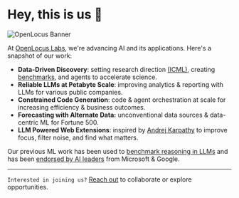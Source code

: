 # Hey, this is us 👋
![OpenLocus Banner](https://github.com/openlocus/.github/assets/948291/d29090ca-e1b8-4783-a32c-324439a8e725)

At [OpenLocus Labs](https://openlocus.ai/), we're advancing AI and its applications. Here's a snapshot of our work:

- **Data-Driven Discovery**: setting research direction [(ICML)](https://arxiv.org/abs/2402.13610), creating [benchmarks](https://huggingface.co/datasets/allenai/discoverybench), and agents to accelerate science.
- **Reliable LLMs at Petabyte Scale**: improving analytics & reporting with LLMs for various public companies.
- **Constrained Code Generation**: code & agent orchestration at scale for increasing efficiency & business outcomes.
- **Forecasting with Alternate Data:** unconventional data sources & data-centric ML for Fortune 500.
- **LLM Powered Web Extensions**: inspired by [Andrej Karpathy](https://twitter.com/karpathy/status/1715806187663585287) to improve focus, filter noise, and find what matters.

Our previous ML work has been used to [benchmark reasoning in LLMs](https://blog.research.google/2022/05/language-models-perform-reasoning-via.html) and has been [endorsed by AI leaders](https://www.practicalnlp.ai/#testimonials) from Microsoft & Google. 

-----

`Interested in joining us?` [Reach out](mailto:harshit@openlocus.dev) to collaborate or explore opportunities.
